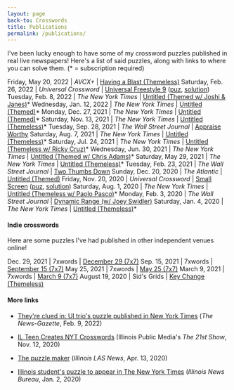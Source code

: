 ```yaml
---
layout: page
back-to: Crosswords
title: Publications
permalink: /publications/
---
```


I've been lucky enough to have some of my crossword puzzles published in real live newspapers! Here's a list of said puzzles, along with links to where you can solve them. (* = subscription required)

Friday, May 20, 2022 | _AVCX+_ | [Having a Blast (Themeless)](https://avxwords.com/puzzles/1086/)
Saturday, Feb. 26, 2022 | _Universal Crossword_ | [Universal Freestyle 9](/assets/pdf/freestyle9.pdf) ([puz](/assets/puz/freestyle9.puz), [solution](/assets/pdf/freestyle9solution.pdf))
Tuesday, Feb. 8, 2022 | _The New York Times_ | [Untitled (Themed w/ Joshi & Janes)](https://www.nytimes.com/crosswords/game/daily/2022/02/08)*
Wednesday, Jan. 12, 2022 | _The New York Times_ | [Untitled (Themed)](https://www.nytimes.com/crosswords/game/daily/2022/01/12)*
Monday, Dec. 27, 2021 | _The New York Times_ | [Untitled (Themed)](https://www.nytimes.com/crosswords/game/daily/2021/12/27)*
Saturday, Nov. 13, 2021 | _The New York Times_ | [Untitled (Themeless)](https://www.nytimes.com/crosswords/game/daily/2021/11/13)*
Tuesday, Sep. 28, 2021 | _The Wall Street Journal_ | [Appraise Worthy](https://www.wsj.com/articles/appraise-worthy-tuesday-crossword-september-28-11632706727)
Saturday, Aug. 7, 2021 | _The New York Times_ | [Untitled (Themeless)](https://www.nytimes.com/crosswords/game/daily/2021/08/07)*
Saturday, Jul. 24, 2021 | _The New York Times_ | [Untitled (Themeless w/ Ricky Cruz)](https://www.nytimes.com/crosswords/game/daily/2021/07/24)*
Wednesday, Jun. 30, 2021 | _The New York Times_ | [Untitled (Themed w/ Chris Adams)](https://www.nytimes.com/crosswords/game/daily/2021/06/30)*
Saturday, May 29, 2021 | _The New York Times_ | [Untitled (Themeless)](https://www.nytimes.com/crosswords/game/daily/2021/05/29)*
Tuesday, Feb. 23, 2021 | _The Wall Street Journal_ | [Two Thumbs Down](https://www.wsj.com/articles/two-thumbs-down-tuesday-crossword-february-23-11614006930)
Sunday, Dec. 20, 2020 | _The Atlantic_ | [Untitled (Themed)](https://www.theatlantic.com/free-daily-crossword-puzzle/?id=atlantic_20201220&set=atlantic&puzzleType=crossword)
Friday, Nov. 20, 2020 | _Universal Crossword_ | [Small Screen](/assets/pdf/smallscreen.pdf) ([puz](/assets/puz/smallscreen.puz), [solution](/assets/pdf/smallscreensolution.pdf))
Saturday, Aug. 1, 2020 | _The New York Times_ | [Untitled (Themeless w/ Paolo Pasco)](https://www.nytimes.com/crosswords/game/daily/2020/08/01)*
Monday, Feb. 3, 2020 | _The Wall Street Journal_ | [Dynamic Range (w/ Joey Swidler)](https://blogs.wsj.com/puzzle/2020/02/03/dynamic-range-monday-crossword-february-3/)
Saturday, Jan. 4, 2020 | _The New York Times_ | [Untitled (Themeless)](https://www.nytimes.com/crosswords/game/daily/2020/01/04)*

#### Indie crosswords

Here are some puzzles I've had published in other independent venues online!

Dec. 29, 2021 | 7xwords | [December 29 (7x7)](https://www.7xwords.com/daily/12/12-29.html)
Sep. 15, 2021 | 7xwords | [September 15 (7x7)](https://www.7xwords.com/daily/09/09-15.html)
May 25, 2021 | 7xwords | [May 25 (7x7)](https://www.7xwords.com/daily/05/05-25.html)
March 9, 2021 | 7xwords | [March 9 (7x7)](https://www.7xwords.com/daily/03/03-09.html)
August 19, 2020 | Sid's Grids | [Key Change (Themeless)](https://www.sidsgrids.com/post/puzzle-43-key-change-themeless-by-adam-aaronson)

#### More links

- [They're clued in: UI trio's puzzle published in New York Times](https://www.news-gazette.com/news/local/university-illinois/theyre-clued-in-ui-trios-puzzle-published-in-new-york-times/article_401e370b-d7c1-5fd3-b3ea-201615a2a4a9.html) (_The News-Gazette_, Feb. 9, 2022)

- [IL Teen Creates NYT Crosswords](https://will.illinois.edu/21stshow/story/il-teen-creates-nyt-crosswords) (Illinois Public Media's _The 21st Show_, Nov. 12, 2020)

- [The puzzle maker](https://las.illinois.edu/news/2020-04-13/puzzle-maker) (_Illinois LAS News_, Apr. 13, 2020)

- [Illinois student's puzzle to appear in The New York Times](https://news.illinois.edu/view/6367/805278) (_Illinois News Bureau_, Jan. 2, 2020)